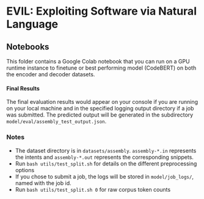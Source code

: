 # EVIL: Exploiting Software via Natural Language

## Notebooks

This folder contains a Google Colab notebook that you can run on a GPU runtime instance to finetune or best performing model (CodeBERT) on both the encoder and decoder datasets.








#### Final Results
The final evaluation results would appear on your console if you are running on your local machine and in the specified logging output directory if a job was submitted.
The predicted output will be generated in the subdirectory ``model/eval/assembly_test_output.json``.
 
### Notes
* The dataset directory is in ``datasets/assembly``. ``assembly-*.in`` represents the intents and ``assembly-*.out`` represents the corresponding snippets. 
* Run ``bash utils/test_split.sh`` for details on the different preprocessing options
* If you chose to submit a job, the logs will be stored in ``model/job_logs/``, named with the job id.
* Run ``bash utils/test_split.sh 0`` for raw corpus token counts